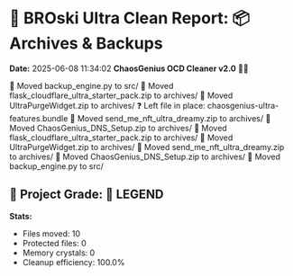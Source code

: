 # 🧹 BROski Ultra Clean Report: 📦 Archives & Backups
**Date:** 2025-06-08 11:34:02
**ChaosGenius OCD Cleaner v2.0** 🧠💜

📁 Moved backup_engine.py to src/
📁 Moved flask_cloudflare_ultra_starter_pack.zip to archives/
📁 Moved UltraPurgeWidget.zip to archives/
❓ Left file in place: chaosgenius-ultra-features.bundle
📁 Moved send_me_nft_ultra_dreamy.zip to archives/
📁 Moved ChaosGenius_DNS_Setup.zip to archives/
📁 Moved flask_cloudflare_ultra_starter_pack.zip to archives/
📁 Moved UltraPurgeWidget.zip to archives/
📁 Moved send_me_nft_ultra_dreamy.zip to archives/
📁 Moved ChaosGenius_DNS_Setup.zip to archives/
📁 Moved backup_engine.py to src/

## 🧠 Project Grade: 💯 LEGEND
**Stats:**
- Files moved: 10
- Protected files: 0
- Memory crystals: 0
- Cleanup efficiency: 100.0%